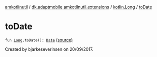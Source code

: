[amkotlinutil](../../index.md) / [dk.adaptmobile.amkotlinutil.extensions](../index.md) / [kotlin.Long](index.md) / [toDate](./to-date.md)

# toDate

`fun `[`Long`](https://kotlinlang.org/api/latest/jvm/stdlib/kotlin/-long/index.html)`.toDate(): `[`Date`](https://developer.android.com/reference/java/util/Date.html) [(source)](https://github.com/adaptmobile-organization/amkotlinutil/tree/master/amkotlinutil/amkotlinutil/src/main/java/dk/adaptmobile/amkotlinutil/extensions/LongExtensions.kt#L10)

Created by bjarkeseverinsen on 20/09/2017.

